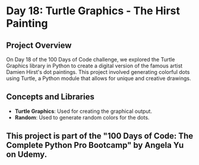 # Day 18: Turtle Graphics - The Hirst Painting

## Project Overview
On Day 18 of the 100 Days of Code challenge, we explored the Turtle Graphics library in Python to create a digital version of the famous artist Damien Hirst's dot paintings. This project involved generating colorful dots using Turtle, a Python module that allows for unique and creative drawings.

## Concepts and Libraries
- **Turtle Graphics**: Used for creating the graphical output.
- **Random**: Used to generate random colors for the dots.

## This project is part of the "100 Days of Code: The Complete Python Pro Bootcamp" by Angela Yu on Udemy.